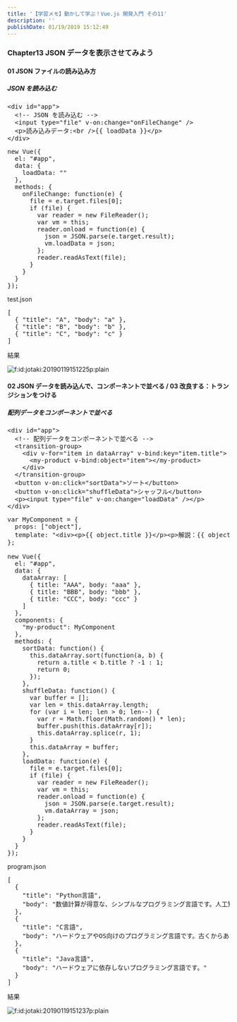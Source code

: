 ```yaml
---
title: '【学習メモ】動かして学ぶ！Vue.js 開発入門 その11'
description: ''
publishDate: 01/19/2019 15:12:49
---
```


<h3>Chapter13 JSON データを表示させてみよう</h3>

<h4>01 JSON ファイルの読み込み方</h4>

<h5>JSON を読み込む</h5>

<pre class="code lang-html" data-lang="html" data-unlink><span class="synIdentifier">&lt;</span><span class="synStatement">div</span><span class="synIdentifier"> </span><span class="synType">id</span><span class="synIdentifier">=</span><span class="synConstant">&quot;app&quot;</span><span class="synIdentifier">&gt;</span>
  <span class="synComment">&lt;!-- JSON を読み込む --&gt;</span>
  <span class="synIdentifier">&lt;</span><span class="synStatement">input</span><span class="synIdentifier"> </span><span class="synType">type</span><span class="synIdentifier">=</span><span class="synConstant">&quot;file&quot;</span><span class="synIdentifier"> v-on:change=</span><span class="synConstant">&quot;onFileChange&quot;</span><span class="synIdentifier"> /&gt;</span>
  <span class="synIdentifier">&lt;</span><span class="synStatement">p</span><span class="synIdentifier">&gt;</span>読み込みデータ:<span class="synIdentifier">&lt;</span><span class="synStatement">br</span><span class="synIdentifier"> /&gt;</span>{{ loadData }}<span class="synIdentifier">&lt;/</span><span class="synStatement">p</span><span class="synIdentifier">&gt;</span>
<span class="synIdentifier">&lt;/</span><span class="synStatement">div</span><span class="synIdentifier">&gt;</span>
</pre>

<pre class="code lang-javascript" data-lang="javascript" data-unlink><span class="synStatement">new</span> Vue(<span class="synIdentifier">{</span>
  el: <span class="synConstant">&quot;#app&quot;</span>,
  data: <span class="synIdentifier">{</span>
    loadData: <span class="synConstant">&quot;&quot;</span>
  <span class="synIdentifier">}</span>,
  methods: <span class="synIdentifier">{</span>
    onFileChange: <span class="synIdentifier">function</span>(e) <span class="synIdentifier">{</span>
      file = e.target.files<span class="synIdentifier">[</span>0<span class="synIdentifier">]</span>;
      <span class="synStatement">if</span> (file) <span class="synIdentifier">{</span>
        <span class="synIdentifier">var</span> reader = <span class="synStatement">new</span> FileReader();
        <span class="synIdentifier">var</span> vm = <span class="synIdentifier">this</span>;
        reader.onload = <span class="synIdentifier">function</span>(e) <span class="synIdentifier">{</span>
          json = JSON.parse(e.target.result);
          vm.loadData = json;
        <span class="synIdentifier">}</span>;
        reader.readAsText(file);
      <span class="synIdentifier">}</span>
    <span class="synIdentifier">}</span>
  <span class="synIdentifier">}</span>
<span class="synIdentifier">}</span>);
</pre>

<p>test.json</p>

<pre class="code lang-json" data-lang="json" data-unlink><span class="synSpecial">[</span>
  <span class="synSpecial">{</span> &quot;<span class="synStatement">title</span>&quot;: &quot;<span class="synConstant">A</span>&quot;, &quot;<span class="synStatement">body</span>&quot;: &quot;<span class="synConstant">a</span>&quot; <span class="synSpecial">}</span>,
  <span class="synSpecial">{</span> &quot;<span class="synStatement">title</span>&quot;: &quot;<span class="synConstant">B</span>&quot;, &quot;<span class="synStatement">body</span>&quot;: &quot;<span class="synConstant">b</span>&quot; <span class="synSpecial">}</span>,
  <span class="synSpecial">{</span> &quot;<span class="synStatement">title</span>&quot;: &quot;<span class="synConstant">C</span>&quot;, &quot;<span class="synStatement">body</span>&quot;: &quot;<span class="synConstant">c</span>&quot; <span class="synSpecial">}</span>
<span class="synSpecial">]</span>
</pre>

<p>結果</p>

<p><span itemscope itemtype="http://schema.org/Photograph"><img src="/images/hatena/20190119151225.png" alt="f:id:jotaki:20190119151225p:plain" title="f:id:jotaki:20190119151225p:plain" class="hatena-fotolife" itemprop="image"></span></p>

<h4>02 JSON データを読み込んで、コンポーネントで並べる / 03 改良する：トランジションをつける</h4>

<h5>配列データをコンポーネントで並べる</h5>

<pre class="code lang-html" data-lang="html" data-unlink><span class="synIdentifier">&lt;</span><span class="synStatement">div</span><span class="synIdentifier"> </span><span class="synType">id</span><span class="synIdentifier">=</span><span class="synConstant">&quot;app&quot;</span><span class="synIdentifier">&gt;</span>
  <span class="synComment">&lt;!-- 配列データをコンポーネントで並べる --&gt;</span>
  <span class="synIdentifier">&lt;</span>transition-group<span class="synIdentifier">&gt;</span>
    <span class="synIdentifier">&lt;</span><span class="synStatement">div</span><span class="synIdentifier"> v-</span><span class="synType">for</span><span class="synIdentifier">=</span><span class="synConstant">&quot;item in dataArray&quot;</span><span class="synIdentifier"> v-bind:key=</span><span class="synConstant">&quot;item.title&quot;</span><span class="synIdentifier">&gt;</span>
      <span class="synIdentifier">&lt;</span>my-product<span class="synIdentifier"> v-bind:</span><span class="synType">object</span><span class="synIdentifier">=</span><span class="synConstant">&quot;item&quot;</span><span class="synIdentifier">&gt;&lt;/</span>my-product<span class="synIdentifier">&gt;</span>
    <span class="synIdentifier">&lt;/</span><span class="synStatement">div</span><span class="synIdentifier">&gt;</span>
  <span class="synIdentifier">&lt;/</span>transition-group<span class="synIdentifier">&gt;</span>
  <span class="synIdentifier">&lt;</span><span class="synStatement">button</span><span class="synIdentifier"> v-on:click=</span><span class="synConstant">&quot;sortData&quot;</span><span class="synIdentifier">&gt;</span>ソート<span class="synIdentifier">&lt;/</span><span class="synStatement">button</span><span class="synIdentifier">&gt;</span>
  <span class="synIdentifier">&lt;</span><span class="synStatement">button</span><span class="synIdentifier"> v-on:click=</span><span class="synConstant">&quot;shuffleData&quot;</span><span class="synIdentifier">&gt;</span>シャッフル<span class="synIdentifier">&lt;/</span><span class="synStatement">button</span><span class="synIdentifier">&gt;</span>
  <span class="synIdentifier">&lt;</span><span class="synStatement">p</span><span class="synIdentifier">&gt;&lt;</span><span class="synStatement">input</span><span class="synIdentifier"> </span><span class="synType">type</span><span class="synIdentifier">=</span><span class="synConstant">&quot;file&quot;</span><span class="synIdentifier"> v-on:change=</span><span class="synConstant">&quot;loadData&quot;</span><span class="synIdentifier"> /&gt;&lt;/</span><span class="synStatement">p</span><span class="synIdentifier">&gt;</span>
<span class="synIdentifier">&lt;/</span><span class="synStatement">div</span><span class="synIdentifier">&gt;</span>
</pre>

<pre class="code lang-javascript" data-lang="javascript" data-unlink><span class="synIdentifier">var</span> MyComponent = <span class="synIdentifier">{</span>
  props: <span class="synIdentifier">[</span><span class="synConstant">&quot;object&quot;</span><span class="synIdentifier">]</span>,
  template: <span class="synConstant">&quot;&lt;div&gt;&lt;p&gt;{{ object.title }}&lt;/p&gt;&lt;p&gt;解説：{{ object.body }}&lt;/p&gt;&lt;/div&gt;&quot;</span>
<span class="synIdentifier">}</span>;

<span class="synStatement">new</span> Vue(<span class="synIdentifier">{</span>
  el: <span class="synConstant">&quot;#app&quot;</span>,
  data: <span class="synIdentifier">{</span>
    dataArray: <span class="synIdentifier">[</span>
      <span class="synIdentifier">{</span> title: <span class="synConstant">&quot;AAA&quot;</span>, body: <span class="synConstant">&quot;aaa&quot;</span> <span class="synIdentifier">}</span>,
      <span class="synIdentifier">{</span> title: <span class="synConstant">&quot;BBB&quot;</span>, body: <span class="synConstant">&quot;bbb&quot;</span> <span class="synIdentifier">}</span>,
      <span class="synIdentifier">{</span> title: <span class="synConstant">&quot;CCC&quot;</span>, body: <span class="synConstant">&quot;ccc&quot;</span> <span class="synIdentifier">}</span>
    <span class="synIdentifier">]</span>
  <span class="synIdentifier">}</span>,
  components: <span class="synIdentifier">{</span>
    <span class="synConstant">&quot;my-product&quot;</span>: MyComponent
  <span class="synIdentifier">}</span>,
  methods: <span class="synIdentifier">{</span>
    sortData: <span class="synIdentifier">function</span>() <span class="synIdentifier">{</span>
      <span class="synIdentifier">this</span>.dataArray.sort(<span class="synIdentifier">function</span>(a, b) <span class="synIdentifier">{</span>
        <span class="synStatement">return</span> a.title &lt; b.title ? -1 : 1;
        <span class="synStatement">return</span> 0;
      <span class="synIdentifier">}</span>);
    <span class="synIdentifier">}</span>,
    shuffleData: <span class="synIdentifier">function</span>() <span class="synIdentifier">{</span>
      <span class="synIdentifier">var</span> buffer = <span class="synIdentifier">[]</span>;
      <span class="synIdentifier">var</span> len = <span class="synIdentifier">this</span>.dataArray.length;
      <span class="synStatement">for</span> (<span class="synIdentifier">var</span> i = len; len &gt; 0; len--) <span class="synIdentifier">{</span>
        <span class="synIdentifier">var</span> r = Math.floor(Math.random() * len);
        buffer.push(<span class="synIdentifier">this</span>.dataArray<span class="synIdentifier">[</span>r<span class="synIdentifier">]</span>);
        <span class="synIdentifier">this</span>.dataArray.splice(r, 1);
      <span class="synIdentifier">}</span>
      <span class="synIdentifier">this</span>.dataArray = buffer;
    <span class="synIdentifier">}</span>,
    loadData: <span class="synIdentifier">function</span>(e) <span class="synIdentifier">{</span>
      file = e.target.files<span class="synIdentifier">[</span>0<span class="synIdentifier">]</span>;
      <span class="synStatement">if</span> (file) <span class="synIdentifier">{</span>
        <span class="synIdentifier">var</span> reader = <span class="synStatement">new</span> FileReader();
        <span class="synIdentifier">var</span> vm = <span class="synIdentifier">this</span>;
        reader.onload = <span class="synIdentifier">function</span>(e) <span class="synIdentifier">{</span>
          json = JSON.parse(e.target.result);
          vm.dataArray = json;
        <span class="synIdentifier">}</span>;
        reader.readAsText(file);
      <span class="synIdentifier">}</span>
    <span class="synIdentifier">}</span>
  <span class="synIdentifier">}</span>
<span class="synIdentifier">}</span>);
</pre>

<p>program.json</p>

<pre class="code lang-json" data-lang="json" data-unlink><span class="synSpecial">[</span>
  <span class="synSpecial">{</span>
    &quot;<span class="synStatement">title</span>&quot;: &quot;<span class="synConstant">Python言語</span>&quot;,
    &quot;<span class="synStatement">body</span>&quot;: &quot;<span class="synConstant">数値計算が得意な、シンプルなプログラミング言語です。人工知能の研究で注目の言語です。</span>&quot;
  <span class="synSpecial">}</span>,
  <span class="synSpecial">{</span>
    &quot;<span class="synStatement">title</span>&quot;: &quot;<span class="synConstant">C言語</span>&quot;,
    &quot;<span class="synStatement">body</span>&quot;: &quot;<span class="synConstant">ハードウェアやOS向けのプログラミング言語です。古くからある言語で、数多くのプログラミング言語の元になりました。</span>&quot;
  <span class="synSpecial">}</span>,
  <span class="synSpecial">{</span>
    &quot;<span class="synStatement">title</span>&quot;: &quot;<span class="synConstant">Java言語</span>&quot;,
    &quot;<span class="synStatement">body</span>&quot;: &quot;<span class="synConstant">ハードウェアに依存しないプログラミング言語です。</span>&quot;
  <span class="synSpecial">}</span>
<span class="synSpecial">]</span>
</pre>

<p>結果</p>

<p><span itemscope itemtype="http://schema.org/Photograph"><img src="/images/hatena/20190119151237.png" alt="f:id:jotaki:20190119151237p:plain" title="f:id:jotaki:20190119151237p:plain" class="hatena-fotolife" itemprop="image"></span></p>
